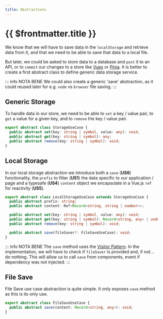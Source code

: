 ```yaml
---
title: Abstractions
---
```


# {{ $frontmatter.title }}

We know that we will have to save data in the `localStorage` and retrieve data
from it, and that we need to be able to save that data to a local file.

But later, we could be asked to store data to a database and `post` it to an
API, or to `commit` our changes to a store like [Vuex](https://vuex.vuejs.org/)
or [Pinia](https://pinia.vuejs.org/). It is better to create a first abstract
class to define generic data storage service.

::: info NOTA BENE
We could also create a generic 'save' abstraction, as it could reused later for
e.g. `node` vs `browser` file saving.
:::

## Generic Storage

To handle data in our store, we need to be able to `set` a key / value pair,
to `get` a value for a given key, and to `remove` the key / value pair.

```typescript
export abstract class StorageUseCase {
  public abstract set(key: string | symbol, value: any): void;
  public abstract get(key: string | symbol): any;
  public abstract remove(key: string | symbol): void;
}
```

## Local Storage

In our local storage abstraction we introduce both a `save` (**US6**)
functionality, the `prefix` to filter (**US1**) the data specific to our
application / page and a typesafe (**US4**) `content` object we encapsulate in
a Vue.js `ref` for reactivity (**US5**).

```typescript
export abstract class LocalStorageUseCase extends StorageUseCase {
  public abstract prefix: string;
  public abstract content: Ref<Record<string, string | number>>;

  public abstract set(key: string | symbol, value: any): void;
  public abstract get(key: string | symbol): Record<string, any> | undefined;
  public abstract remove(key: string | symbol): void;

  public abstract save(fileSaver?: FileSaveUseCase): void;
}
```

::: info NOTA BENE
The `save` method uses the
[Visitor Pattern](https://refactoring.guru/design-patterns/visitor).
In the implementation, we will have to check if `fileSaver` is provided and,
if not... do nothing. This will allow us to call `save` from components,
event if dependency was not injected.
:::

## File Save

File Save use case abstraction is quite simple. It only exposes `save` method
as this is its only use.

```typescript
export abstract class FileSaveUseCase {
  public abstract save(content: Record<string, any>): void;
}
```
